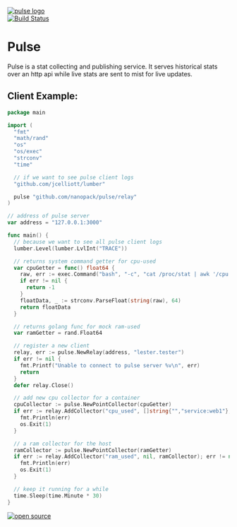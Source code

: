 [![pulse logo](http://nano-assets.gopagoda.io/readme-headers/pulse.png)](http://nanobox.io/open-source#pulse)   
[![Build Status](https://travis-ci.org/nanopack/pulse.svg)](https://travis-ci.org/nanopack/pulse)

# Pulse

Pulse is a stat collecting and publishing service. It serves historical stats over an http api while live stats are sent to mist for live updates.

## Client Example:

```go
package main

import (
  "fmt"
  "math/rand"
  "os"
  "os/exec"
  "strconv"
  "time"

  // if we want to see pulse client logs
  "github.com/jcelliott/lumber"

  pulse "github.com/nanopack/pulse/relay"
)

// address of pulse server
var address = "127.0.0.1:3000"

func main() {
  // because we want to see all pulse client logs
  lumber.Level(lumber.LvlInt("TRACE"))

  // returns system command getter for cpu-used
  var cpuGetter = func() float64 {
    raw, err := exec.Command("bash", "-c", "cat /proc/stat | awk '/cpu / {usage=($2+$4)/($2+$4+$5)} END {print usage}' | tr -d '\n'").Output()
    if err != nil {
      return -1
    }
    floatData, _ := strconv.ParseFloat(string(raw), 64)
    return floatData
  }

  // returns golang func for mock ram-used
  var ramGetter = rand.Float64

  // register a new client
  relay, err := pulse.NewRelay(address, "lester.tester")
  if err != nil {
    fmt.Printf("Unable to connect to pulse server %v\n", err)
    return
  }
  defer relay.Close()

  // add new cpu collector for a container
  cpuCollector := pulse.NewPointCollector(cpuGetter)
  if err := relay.AddCollector("cpu_used", []string{"","service:web1"}, cpuCollector); err != nil {
    fmt.Println(err)
    os.Exit(1)
  }

  // a ram collector for the host
  ramCollector := pulse.NewPointCollector(ramGetter)
  if err := relay.AddCollector("ram_used", nil, ramCollector); err != nil {
    fmt.Println(err)
    os.Exit(1)
  }

  // keep it running for a while
  time.Sleep(time.Minute * 30)
}
```

[![open source](http://nano-assets.gopagoda.io/open-src/nanobox-open-src.png)](http://nanobox.io/open-source)
